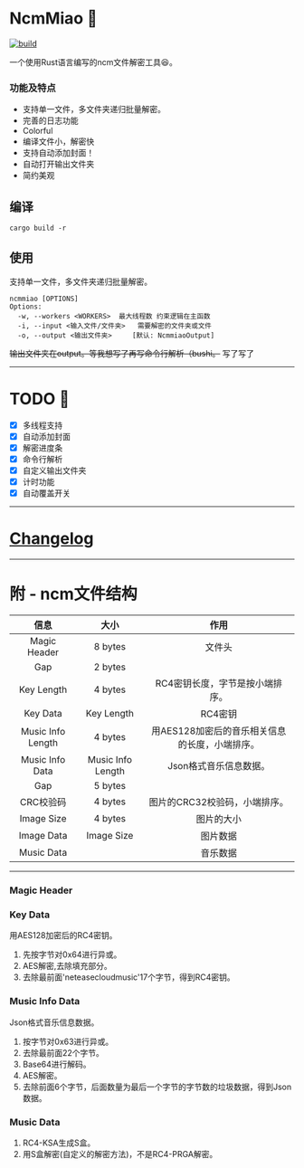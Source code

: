 # NcmMiao :tada:
[![build](https://github.com/Lkhsss/NcmMiao/actions/workflows/build.yml/badge.svg?event=push)](https://github.com/Lkhsss/NcmMiao/actions/workflows/build.yml)

一个使用Rust语言编写的ncm文件解密工具😆。

### 功能及特点
 - 支持单一文件，多文件夹递归批量解密。
 - 完善的日志功能
 - Colorful
 - 编译文件小，解密快
 - 支持自动添加封面！
 - 自动打开输出文件夹
 - 简约美观

## 编译
```
cargo build -r
```

## 使用
支持单一文件，多文件夹递归批量解密。
```
ncmmiao [OPTIONS]
Options:
  -w, --workers <WORKERS>  最大线程数 约束逻辑在主函数
  -i, --input <输入文件/文件夹>   需要解密的文件夹或文件
  -o, --output <输出文件夹>     [默认: NcmmiaoOutput]
```

~~输出文件夹在output。等我想写了再写命令行解析（bushi。~~ 写了写了

---

# TODO :construction:
 - [x] 多线程支持
 - [x] 自动添加封面
 - [x] 解密进度条
 - [x] 命令行解析
 - [x] 自定义输出文件夹
 - [x] 计时功能
 - [x] 自动覆盖开关

---
# [Changelog](CHANGELOG.md)
---

# 附 - ncm文件结构
|信息|大小|作用|
|:-:|:-:|:-:|
|Magic Header|8 bytes|文件头|
|Gap|2 bytes||
|Key Length|4 bytes|RC4密钥长度，字节是按小端排序。|
|Key Data|Key Length|RC4密钥|
|Music Info Length|4 bytes|用AES128加密后的音乐相关信息的长度，小端排序。|
|Music Info Data|Music Info Length|Json格式音乐信息数据。|
|Gap|5 bytes||
|CRC校验码|4 bytes|图片的CRC32校验码，小端排序。|
|Image Size|4 bytes|图片的大小|
|Image Data|Image Size|图片数据|
|Music Data||音乐数据|
---
### Magic Header
### Key Data
用AES128加密后的RC4密钥。
1. 先按字节对0x64进行异或。
2. AES解密,去除填充部分。
3. 去除最前面'neteasecloudmusic'17个字节，得到RC4密钥。
### Music Info Data
Json格式音乐信息数据。
1. 按字节对0x63进行异或。
2. 去除最前面22个字节。
3. Base64进行解码。
4. AES解密。
6. 去除前面6个字节，后面数量为最后一个字节的字节数的垃圾数据，得到Json数据。

### Music Data
1. RC4-KSA生成S盒。
2. 用S盒解密(自定义的解密方法)，不是RC4-PRGA解密。


